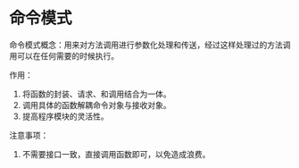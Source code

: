 # 命令模式
命令模式概念：用来对方法调用进行参数化处理和传送，经过这样处理过的方法调用可以在任何需要的时候执行。

作用：
  1. 将函数的封装、请求、和调用结合为一体。
  2. 调用具体的函数解耦命令对象与接收对象。
  3. 提高程序模块的灵活性。

注意事项：
  1. 不需要接口一致，直接调用函数即可，以免造成浪费。